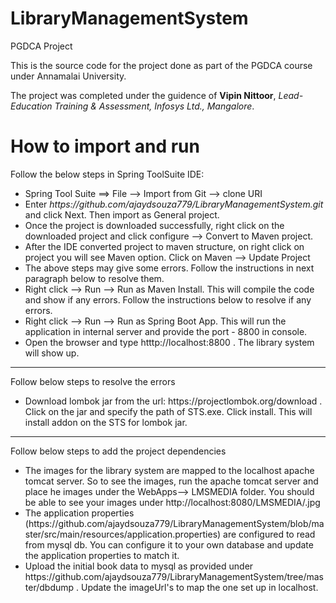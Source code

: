 # LibraryManagementSystem
PGDCA Project


This is the source code for the project done as part of the PGDCA course under Annamalai University.

The project was completed under the guidence of <b>Vipin Nittoor</b>, <i>Lead-Education Training & Assessment, Infosys Ltd., Mangalore</i>.

<h1>How to import and run</h1>

<p>Follow the below steps in Spring ToolSuite IDE:</p>
<ul>
  <li>Spring Tool Suite ==> File -->  Import from Git --> clone URI</li>
  <li>Enter <i>https://github.com/ajaydsouza779/LibraryManagementSystem.git</i> and click Next. Then import as General project.</li>
  <li>Once the project is downloaded successfully, right click on the downloaded project and click configure --> Convert to Maven project.</li>
  <li>After the IDE converted project to maven structure, on right click on project you will see Maven option. Click on Maven --> Update Project </li>
  <li>The above steps may give some errors. Follow the instructions in next paragraph below to resolve them.</li>
  <li>Right click --> Run --> Run as Maven Install. This will compile the code and show if any errors. Follow the instructions below to resolve if any errors.</li>
  <li>Right click --> Run --> Run as Spring Boot App. This will run the application in internal server and provide the port - 8800 in console.</li>
  <li>Open the browser and type htttp://localhost:8800 . The library system will show up.</li>  
 </ul>

<hr>

 <p>Follow below steps to resolve the errors</p>
 <ul>
 <li>Download lombok jar from the url: https://projectlombok.org/download . Click on the jar and specify the path of STS.exe. Click install. This will install addon on the STS for lombok jar.</li>
 </ul>
 
 <hr>
  <p>Follow below steps to add the project dependencies</p>
 <ul>
 <li>The images for the library system are mapped to the localhost apache tomcat server. So to see the images, run the apache tomcat server and place he images under the WebApps--> LMSMEDIA folder. You should be able to see your images under http://localhost:8080/LMSMEDIA/<imageName>.jpg</li>
 <li>The application properties (https://github.com/ajaydsouza779/LibraryManagementSystem/blob/master/src/main/resources/application.properties) are configured to read from mysql db. You can configure it to your own database and update the application properties to match it. </li>
 <li>Upload the initial book data to mysql as provided under https://github.com/ajaydsouza779/LibraryManagementSystem/tree/master/dbdump . Update the imageUrl's to map the one set up in localhost.</li>
 </ul>
